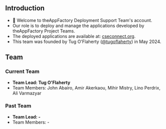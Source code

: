 ## Introduction
- 👋 Welcome to theAppFactory Deployment Support Team's account.
- Our role is to deploy and manage the applications developed by theAppFactory Project Teams.
- The deployed applications are available at: [cseconnect.org](https://www.cseconnect.org).
- This team was founded by Tug O'Flaherty ([@tugoflaherty](https://github.com/tugoflaherty)) in May 2024.
## Team
### Current Team
- **Team Lead: Tug O'Flaherty**
-  Team Members: John Abairo, Amir Akerkaou, Mihir Mistry, Lino Perdrix, Ali Varmazyar
### Past Team
- **Team Lead: -**
-  Team Members: -

<!---
theAppFactory-Deployment/theAppFactory-Deployment is a ✨ special ✨ repository because its `README.md` (this file) appears on your GitHub profile.
You can click the Preview link to take a look at your changes.
--->
